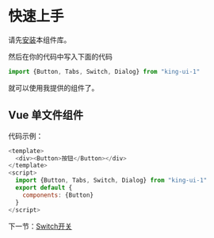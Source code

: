  # 快速上手
 
 请先[安装](#/doc/install)本组件库。
 
 然后在你的代码中写入下面的代码
 
 ```js
import {Button, Tabs, Switch, Dialog} from "king-ui-1"
```

就可以使用我提供的组件了。

## Vue 单文件组件

代码示例：

```js
<template>
  <div><Button>按钮</Button></div>
</template>
<script>
  import {Button, Tabs, Switch, Dialog} from "king-ui-1"
  export default {
    components: {Button}
  }
</script>
```

下一节：[Switch开关](#/doc/switch)